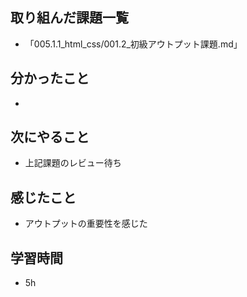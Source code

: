 ## 取り組んだ課題一覧
- 「005.1.1_html_css/001.2_初級アウトプット課題.md」
## 分かったこと
- 
## 次にやること
- 上記課題のレビュー待ち
## 感じたこと
- アウトプットの重要性を感じた
## 学習時間
- 5h
